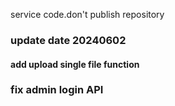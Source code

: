 service code.don't publish repository
### update date 20240602
#### add upload single file function
### fix admin login API